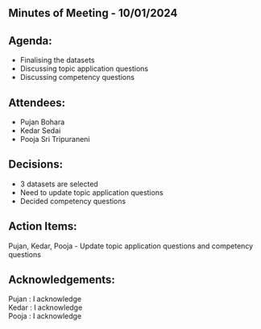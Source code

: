 ## Minutes of Meeting - 10/01/2024

## Agenda:

- Finalising the datasets
- Discussing topic application questions
- Discussing competency questions

## Attendees: 

- Pujan Bohara
- Kedar Sedai
- Pooja Sri Tripuraneni

## Decisions:

- 3 datasets are selected
- Need to update topic application questions
- Decided competency questions

## Action Items:

Pujan, Kedar, Pooja - Update topic application questions and competency questions

## Acknowledgements:

Pujan : I acknowledge <br>
Kedar : I acknowledge <br>
Pooja : I acknowledge <br>
